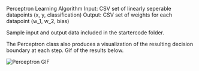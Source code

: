 Perceptron Learning Algorithm
Input: CSV set of linearly seperable datapoints (x, y, classification)
Output: CSV set of weights for each datapoint (w_1, w_2, bias)

Sample input and output data included in the startercode folder.

The Perceptron class also produces a visualization of the resulting decision boundary at each step.
Gif of the results below.

![Perceptron GIF](https://github.com/itsmeava/edx_ai/blob/master/startercode/perceptron.gif)
